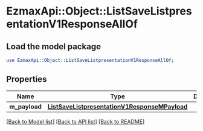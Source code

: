 # EzmaxApi::Object::ListSaveListpresentationV1ResponseAllOf

## Load the model package
```perl
use EzmaxApi::Object::ListSaveListpresentationV1ResponseAllOf;
```

## Properties
Name | Type | Description | Notes
------------ | ------------- | ------------- | -------------
**m_payload** | [**ListSaveListpresentationV1ResponseMPayload**](ListSaveListpresentationV1ResponseMPayload.md) |  | 

[[Back to Model list]](../README.md#documentation-for-models) [[Back to API list]](../README.md#documentation-for-api-endpoints) [[Back to README]](../README.md)


